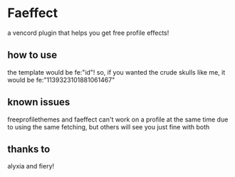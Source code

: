 # Faeffect

a vencord plugin that helps you get free profile effects!

## how to use
the template would be fe:"id"!
so, if you wanted the crude skulls like me, it would be
fe:"1139323101881061467"

## known issues
freeprofilethemes and faeffect can't work on a profile at the same time due to using the same fetching, but others will see you just fine with both

## thanks to
alyxia and fiery!
